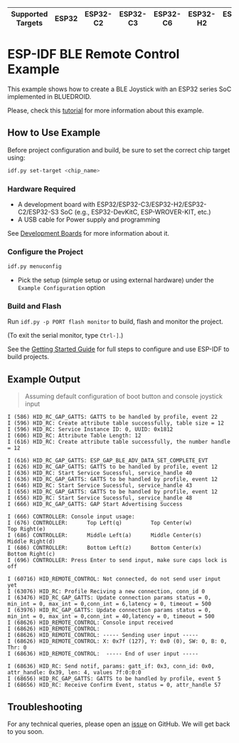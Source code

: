 | Supported Targets | ESP32 | ESP32-C2 | ESP32-C3 | ESP32-C6 | ESP32-H2 | ESP32-S3 |
| ----------------- | ----- | -------- | -------- | -------- | -------- | -------- |

# ESP-IDF BLE Remote Control Example

This example shows how to create a BLE Joystick with an ESP32 series SoC implemented in BLUEDROID. 

Please, check this [tutorial](tutorial/joystick_walkthrough.md) for more information about this example.

## How to Use Example

Before project configuration and build, be sure to set the correct chip target using:

```bash
idf.py set-target <chip_name>
```

### Hardware Required

* A development board with ESP32/ESP32-C3/ESP32-H2/ESP32-C2/ESP32-S3 SoC (e.g., ESP32-DevKitC, ESP-WROVER-KIT, etc.)
* A USB cable for Power supply and programming

See [Development Boards](https://www.espressif.com/en/products/devkits) for more information about it.

### Configure the Project

```bash
idf.py menuconfig
```

* Pick the setup (simple setup or using external hardware) under the `Example Configuration` option

### Build and Flash

Run `idf.py -p PORT flash monitor` to build, flash and monitor the project.

(To exit the serial monitor, type ``Ctrl-]``.)

See the [Getting Started Guide](https://idf.espressif.com/) for full steps to configure and use ESP-IDF to build projects.

## Example Output
> Assuming default configuration of boot button and console joystick input
```
I (586) HID_RC_GAP_GATTS: GATTS to be handled by profile, event 22
I (596) HID_RC: Create attribute table successfully, table size = 12
I (596) HID_RC: Service Instance ID: 0, UUID: 0x1812
I (606) HID_RC: Attribute Table Length: 12
I (616) HID_RC: Create attribute table successfully, the number handle = 12

I (616) HID_RC_GAP_GATTS: ESP_GAP_BLE_ADV_DATA_SET_COMPLETE_EVT
I (626) HID_RC_GAP_GATTS: GATTS to be handled by profile, event 12
I (636) HID_RC: Start Service Sucessful, service_handle 40
I (636) HID_RC_GAP_GATTS: GATTS to be handled by profile, event 12
I (646) HID_RC: Start Service Sucessful, service_handle 43
I (656) HID_RC_GAP_GATTS: GATTS to be handled by profile, event 12
I (656) HID_RC: Start Service Sucessful, service_handle 48
I (666) HID_RC_GAP_GATTS: GAP Start Advertising Success

I (666) CONTROLLER: Console input usage:
I (676) CONTROLLER: 	 Top Left(q) 		 Top Center(w) 			 Top Right(e)
I (686) CONTROLLER: 	 Middle Left(a) 	 Middle Center(s) 	 Middle Right(d)
I (686) CONTROLLER: 	 Bottom Left(z) 	 Bottom Center(x) 	 Bottom Right(c)
I (696) CONTROLLER: Press Enter to send input, make sure caps lock is off

I (60716) HID_REMOTE_CONTROL: Not connected, do not send user input yet
I (63076) HID_RC: Profile Reciving a new connection, conn_id 0
I (63476) HID_RC_GAP_GATTS: Update connection params status = 0, min_int = 0, max_int = 0,conn_int = 6,latency = 0, timeout = 500
I (63976) HID_RC_GAP_GATTS: Update connection params status = 0, min_int = 0, max_int = 0,conn_int = 40,latency = 0, timeout = 500
I (68626) HID_REMOTE_CONTROL: Console input received
I (68626) HID_REMOTE_CONTROL:  
I (68626) HID_REMOTE_CONTROL: ----- Sending user input -----
I (68626) HID_REMOTE_CONTROL: X: 0x7f (127), Y: 0x0 (0), SW: 0, B: 0, Thr: 0
I (68636) HID_REMOTE_CONTROL:  ----- End of user input ----- 

I (68636) HID_RC: Send notif, params: gatt_if: 0x3, conn_id: 0x0, attr_handle: 0x39, len: 4, values 7f:0:0:0
I (68656) HID_RC_GAP_GATTS: GATTS to be handled by profile, event 5
I (68656) HID_RC: Receive Confirm Event, status = 0, attr_handle 57

```

## Troubleshooting

For any technical queries, please open an [issue](https://github.com/espressif/esp-idf/issues) on GitHub. We will get back to you soon.
